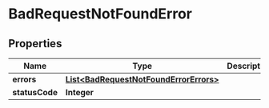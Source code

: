 

# BadRequestNotFoundError

## Properties

Name | Type | Description | Notes
------------ | ------------- | ------------- | -------------
**errors** | [**List&lt;BadRequestNotFoundErrorErrors&gt;**](BadRequestNotFoundErrorErrors.md) |  |  [optional]
**statusCode** | **Integer** |  |  [optional]



